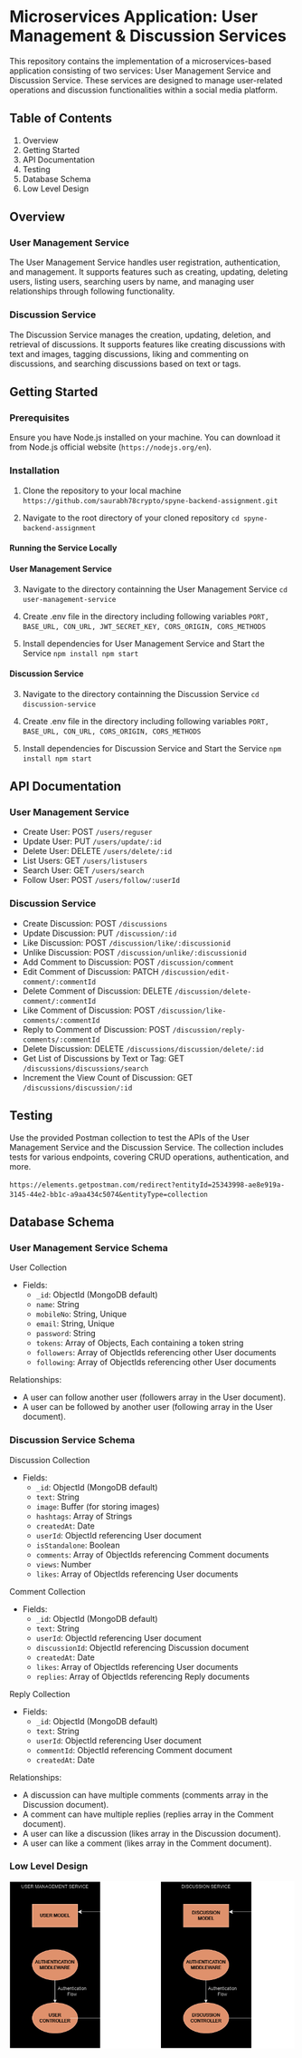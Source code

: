 # Microservices Application: User Management & Discussion Services

This repository contains the implementation of a microservices-based application consisting of two services: User Management Service and Discussion Service. These services are designed to manage user-related operations and discussion functionalities within a social media platform.

## Table of Contents

1. Overview
2. Getting Started
3. API Documentation
4. Testing
5. Database Schema
6. Low Level Design 

## Overview

### User Management Service

The User Management Service handles user registration, authentication, and management. It supports features such as creating, updating, deleting users, listing users, searching users by name, and managing user relationships through following functionality.

### Discussion Service

The Discussion Service manages the creation, updating, deletion, and retrieval of discussions. It supports features like creating discussions with text and images, tagging discussions, liking and commenting on discussions, and searching discussions based on text or tags.

## Getting Started

### Prerequisites

Ensure you have Node.js installed on your machine. You can download it from Node.js official website (`https://nodejs.org/en`).

### Installation

1. Clone the repository to your local machine
``
https://github.com/saurabh78crypto/spyne-backend-assignment.git
``

2. Navigate to the root directory of your cloned repository
``
cd spyne-backend-assignment
``

#### Running the Service Locally

#### User Management Service 
3. Navigate to the directory containning the User Management Service
``
cd user-management-service
``

4. Create .env file in the directory including following variables
``
PORT, BASE_URL, CON_URL, JWT_SECRET_KEY, CORS_ORIGIN, CORS_METHODS
`` 

5. Install dependencies for User Management Service and Start the Service
``
npm install
npm start
``

#### Discussion Service 
3. Navigate to the directory containning the Discussion Service
``
cd discussion-service
``

4. Create .env file in the directory including following variables
``
PORT, BASE_URL, CON_URL, CORS_ORIGIN, CORS_METHODS
`` 

5. Install dependencies for Discussion Service and Start the Service
``
npm install
npm start
``

## API Documentation

### User Management Service

- Create User: POST `/users/reguser`
- Update User: PUT `/users/update/:id`
- Delete User: DELETE `/users/delete/:id`
- List Users: GET `/users/listusers`
- Search User: GET `/users/search`
- Follow User: POST `/users/follow/:userId`

### Discussion Service

- Create Discussion: POST `/discussions`
- Update Discussion: PUT `/discussion/:id`
- Like Discussion: POST `/discussion/like/:discussionid`
- Unlike Discussion: POST `/discussion/unlike/:discussionid`
- Add Comment to Discussion: POST `/discussion/comment`
- Edit Comment of Discussion: PATCH `/discussion/edit-comment/:commentId`
- Delete Comment of Discussion: DELETE `/discussion/delete-comment/:commentId`
- Like Comment of Discussion: POST `/discussion/like-comments/:commentId`
- Reply to Comment of Discussion: POST `/discussion/reply-comments/:commentId`
- Delete Discussion: DELETE `/discussions/discussion/delete/:id`
- Get List of Discussions by Text or Tag: GET `/discussions/discussions/search`
- Increment the View Count of Discussion: GET `/discussions/discussion/:id`


## Testing

Use the provided Postman collection to test the APIs of the User Management Service and the Discussion Service. The collection includes tests for various endpoints, covering CRUD operations, authentication, and more.

`https://elements.getpostman.com/redirect?entityId=25343998-ae8e919a-3145-44e2-bb1c-a9aa434c5074&entityType=collection`


## Database Schema

### User Management Service Schema

User Collection

+ Fields:
    - `_id`: ObjectId (MongoDB default)
    - `name`: String
    - `mobileNo`: String, Unique
    - `email`: String, Unique
    - `password`: String
    - `tokens`: Array of Objects, Each containing a token string
    - `followers`: Array of ObjectIds referencing other User documents
    - `following`: Array of ObjectIds referencing other User documents

Relationships:
- A user can follow another user (followers array in the User document).
- A user can be followed by another user (following array in the User document).

### Discussion Service Schema

Discussion Collection

+ Fields:
    - `_id`: ObjectId (MongoDB default)
    - `text`: String
    - `image`: Buffer (for storing images)
    - `hashtags`: Array of Strings
    - `createdAt`: Date
    - `userId`: ObjectId referencing User document
    - `isStandalone`: Boolean
    - `comments`: Array of ObjectIds referencing Comment documents
    - `views`: Number
    - `likes`: Array of ObjectIds referencing User documents

Comment Collection

+ Fields:
    - `_id`: ObjectId (MongoDB default)
    - `text`: String
    - `userId`: ObjectId referencing User document
    - `discussionId`: ObjectId referencing Discussion document
    - `createdAt`: Date
    - `likes`: Array of ObjectIds referencing User documents
    - `replies`: Array of ObjectIds referencing Reply documents

Reply Collection

+ Fields:
    - `_id`: ObjectId (MongoDB default)
    - `text`: String
    - `userId`: ObjectId referencing User document
    - `commentId`: ObjectId referencing Comment document
    - `createdAt`: Date

Relationships:
- A discussion can have multiple comments (comments array in the Discussion document).
- A comment can have multiple replies (replies array in the Comment document).
- A user can like a discussion (likes array in the Discussion document).
- A user can like a comment (likes array in the Comment document).


### Low Level Design

![alt text](/images/LLD.png)